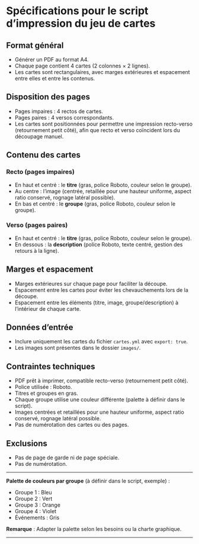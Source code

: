 # Spécifications pour le script d’impression du jeu de cartes

## Format général
- Générer un PDF au format A4.
- Chaque page contient 4 cartes (2 colonnes × 2 lignes).
- Les cartes sont rectangulaires, avec marges extérieures et espacement entre elles et entre les contenus.

## Disposition des pages
- Pages impaires : 4 rectos de cartes.
- Pages paires : 4 versos correspondants.
- Les cartes sont positionnées pour permettre une impression recto-verso (retournement petit côté), afin que recto et verso coïncident lors du découpage manuel.

## Contenu des cartes

### Recto (pages impaires)
- En haut et centré : le **titre** (gras, police Roboto, couleur selon le groupe).
- Au centre : l’image (centrée, retaillée pour une hauteur uniforme, aspect ratio conservé, rognage latéral possible).
- En bas et centré : le **groupe** (gras, police Roboto, couleur selon le groupe).

### Verso (pages paires)
- En haut et centré : le **titre** (gras, police Roboto, couleur selon le groupe).
- En dessous : la **description** (police Roboto, texte centré, gestion des retours à la ligne).

## Marges et espacement
- Marges extérieures sur chaque page pour faciliter la découpe.
- Espacement entre les cartes pour éviter les chevauchements lors de la découpe.
- Espacement entre les éléments (titre, image, groupe/description) à l’intérieur de chaque carte.

## Données d’entrée
- Inclure uniquement les cartes du fichier `cartes.yml` avec `export: true`.
- Les images sont présentes dans le dossier `images/`.

## Contraintes techniques
- PDF prêt à imprimer, compatible recto-verso (retournement petit côté).
- Police utilisée : Roboto.
- Titres et groupes en gras.
- Chaque groupe utilise une couleur différente (palette à définir dans le script).
- Images centrées et retaillées pour une hauteur uniforme, aspect ratio conservé, rognage latéral possible.
- Pas de numérotation des cartes ou des pages.

## Exclusions
- Pas de page de garde ni de page spéciale.
- Pas de numérotation.

---

**Palette de couleurs par groupe** (à définir dans le script, exemple) :
- Groupe 1 : Bleu
- Groupe 2 : Vert
- Groupe 3 : Orange
- Groupe 4 : Violet
- Événements : Gris

**Remarque** : Adapter la palette selon les besoins ou la charte graphique.

---


